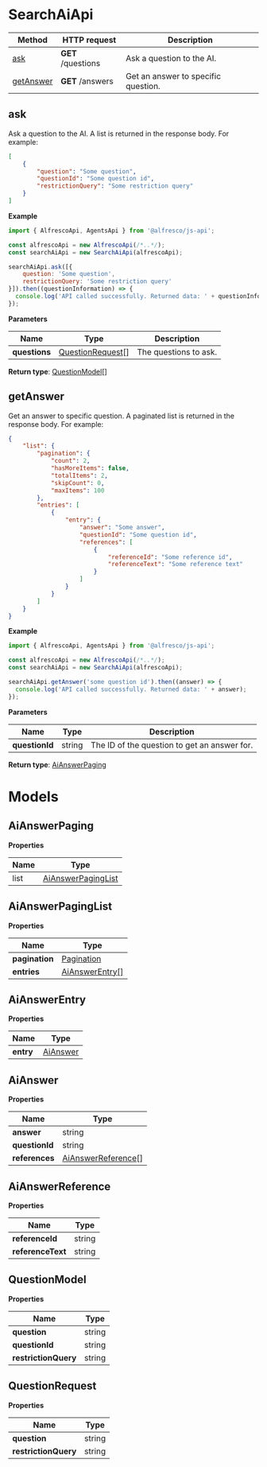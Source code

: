 # SearchAiApi

| Method                  | HTTP request       | Description                         |
|-------------------------|--------------------|-------------------------------------|
| [ask](#ask)             | **GET** /questions | Ask a question to the AI.           |
| [getAnswer](#getAnswer) | **GET** /answers   | Get an answer to specific question. |

## ask

Ask a question to the AI.
A list is returned in the response body. For example:

```json
[
    {
        "question": "Some question",
        "questionId": "Some question id",
        "restrictionQuery": "Some restriction query"
    }
]
```

**Example**

```javascript
import { AlfrescoApi, AgentsApi } from '@alfresco/js-api';

const alfrescoApi = new AlfrescoApi(/*..*/);
const searchAiApi = new SearchAiApi(alfrescoApi);

searchAiApi.ask([{
    question: 'Some question',
    restrictionQuery: 'Some restriction query'
}]).then((questionInformation) => {
  console.log('API called successfully. Returned data: ' + questionInformation);
});
```
**Parameters**

| Name          | Type                                  | Description           |
|---------------|---------------------------------------|-----------------------|
| **questions** | [QuestionRequest](#QuestionRequest)[] | The questions to ask. | 

**Return type**: [QuestionModel](#QuestionModel)[]

## getAnswer

Get an answer to specific question.
A paginated list is returned in the response body. For example:

```json
{
    "list": {
        "pagination": {
            "count": 2,
            "hasMoreItems": false,
            "totalItems": 2,
            "skipCount": 0,
            "maxItems": 100
        },
        "entries": [
            {
                "entry": {
                    "answer": "Some answer",
                    "questionId": "Some question id",
                    "references": [
                        {
                            "referenceId": "Some reference id",
                            "referenceText": "Some reference text"
                        }
                    ]
                }
            }
        ]
    }
}
```

**Example**

```javascript
import { AlfrescoApi, AgentsApi } from '@alfresco/js-api';

const alfrescoApi = new AlfrescoApi(/*..*/);
const searchAiApi = new SearchAiApi(alfrescoApi);

searchAiApi.getAnswer('some question id').then((answer) => {
  console.log('API called successfully. Returned data: ' + answer);
});
```
**Parameters**

| Name           | Type   | Description                                  |
|----------------|--------|----------------------------------------------|
| **questionId** | string | The ID of the question to get an answer for. | 

**Return type**: [AiAnswerPaging](#AiAnswerPaging)

# Models

## AiAnswerPaging

**Properties**

| Name | Type                                      |
|------|-------------------------------------------|
| list | [AiAnswerPagingList](#AiAnswerPagingList) |

## AiAnswerPagingList

**Properties**

| Name           | Type                           |
|----------------|--------------------------------|
| **pagination** | [Pagination](Pagination.md)    |
| **entries**    | [AiAnswerEntry[]](#AiAnswerEntry) |

## AiAnswerEntry

**Properties**

| Name      | Type                  |
|-----------|-----------------------|
| **entry** | [AiAnswer](#AiAnswer) |

## AiAnswer

**Properties**

| Name           | Type                                      |
|----------------|-------------------------------------------|
| **answer**     | string                                    |
| **questionId** | string                                    |
| **references** | [AiAnswerReference](#AiAnswerReference)[] |

## AiAnswerReference

**Properties**

| Name              | Type   |
|-------------------|--------|
| **referenceId**   | string |
| **referenceText** | string |

## QuestionModel

**Properties**

| Name                 | Type   |
|----------------------|--------|
| **question**         | string |
| **questionId**       | string |
| **restrictionQuery** | string |

## QuestionRequest

**Properties**

| Name                 | Type   |
|----------------------|--------|
| **question**         | string |
| **restrictionQuery** | string |
